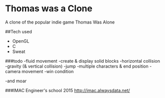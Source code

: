 # Thomas was a Clone
A clone of the popular indie game Thomas Was Alone

##Tech used
- OpenGL
- C
- Sweat

###todo
-fluid movement
-create & display solid blocks
-horizontal collision
-gravity (& vertical collision)
-jump
-multiple characters & end position
-camera movement
-win condition

-and moar

###IMAC Engineer's school 2015
http://imac.alwaysdata.net/

